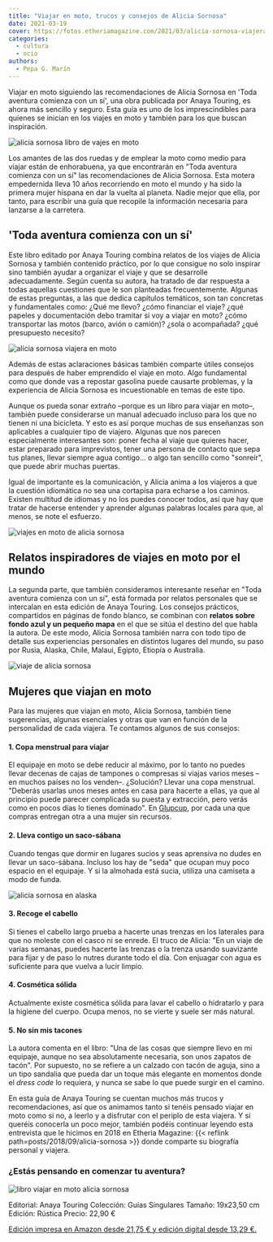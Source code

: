 ```yaml
---
title: "Viajar en moto, trucos y consejos de Alicia Sornosa"
date: 2021-03-19
cover: https://fotos.etheriamagazine.com/2021/03/alicia-sornosa-viajera-moto.jpg
categories: 
  - cultura
  - ocio
authors: 
  - Pepa G. Marín
---
```


Viajar en moto siguiendo las recomendaciones de Alicia Sornosa en 'Toda aventura comienza con un sí', una obra publicada por Anaya Touring, es ahora más sencillo y seguro. Esta guía es uno de los imprescindibles para quienes se inician en los viajes en moto y también para los que buscan inspiración.

![alicia sornosa libro de vajes en moto](https://fotos.etheriamagazine.com/2021/03/libro-toda-aventura-comienza-con-un-si.jpg "Alicia Sornosa posa con su libro. © Refresco.TV")

Los amantes de las dos ruedas y de emplear la moto como medio para viajar están de 
enhorabuena, ya que encontrarán en "Toda aventura comienza con un sí" las 
recomendaciones de Alicia Sornosa. Esta motera empedernida lleva 10 años recorriendo en 
moto el mundo y ha sido la primera mujer hispana en dar la vuelta al planeta. Nadie 
mejor que ella, por tanto, para escribir una guía que recopile la información necesaria 
para lanzarse a la carretera. 

## 'Toda aventura comienza con un sí'

Este libro editado por Anaya Touring combina relatos de los viajes de Alicia Sornosa y 
también contenido práctico, por lo que consigue no solo inspirar sino también ayudar a 
organizar el viaje y que se desarrolle adecuadamente. Según cuenta su autora, ha tratado 
de dar respuesta a todas aquellas cuestiones que le son planteadas frecuentemente. 
Algunas de estas preguntas, a las que dedica capítulos temáticos, son tan concretas y 
fundamentales como: ¿Qué me llevo? ¿cómo financiar el viaje? ¿qué papeles y 
documentación debo tramitar si voy a viajar en moto? ¿cómo transportar las motos (barco, 
avión o camión)? ¿sola o acompañada? ¿qué presupuesto necesito? 

![alicia sornosa viajera en moto](https://fotos.etheriamagazine.com/2021/03/toda-aventura-comienza-con-un-si.jpg "© Alicia Sornosa, una viajera empedernida.")

Además de estas aclaraciones básicas también comparte útiles consejos para después de 
haber emprendido el viaje en moto. Algo fundamental como que donde vas a repostar 
gasolina puede causarte problemas, y la experiencia de Alicia Sornosa es incuestionable 
en temas de este tipo. 

Aunque os pueda sonar extraño –porque es un libro para viajar en moto–, también puede 
considerarse un manual adecuado incluso para los que no tienen ni una bicicleta. Y esto 
es así porque muchas de sus enseñanzas son aplicables a cualquier tipo de viajero. 
Algunas que nos parecen especialmente interesantes son: poner fecha al viaje que quieres 
hacer, estar preparado para imprevistos, tener una persona de contacto que sepa tus 
planes, llevar siempre agua contigo... o algo tan sencillo como "sonreír", que puede 
abrir muchas puertas. 

Igual de importante es la comunicación, y Alicia anima a los viajeros a que la cuestión 
idiomática no sea una cortapisa para echarse a los caminos. Existen multitud de idiomas 
y no los puedes conocer todos, así que hay que tratar de hacerse entender y aprender 
algunas palabras locales para que, al menos, se note el esfuerzo. 

![viajes en moto de alicia sornosa](https://fotos.etheriamagazine.com/2021/03/libro-viajes-en-moto.jpg "© Alicia Sornosa destaca la libertad que ofrece viajar en moto.")

## Relatos inspiradores de viajes en moto por el mundo

La segunda parte, que también consideramos interesante reseñar en "Toda aventura 
comienza con un sí", está formada por relatos personales que se intercalan en esta 
edición de Anaya Touring. Los consejos prácticos, compartidos en páginas de fondo 
blanco, se combinan con **relatos sobre fondo azul y un pequeño mapa** en el que se 
sitúa el destino del que habla la autora. De este modo, Alicia Sornosa también narra con 
todo tipo de detalle sus experiencias personales en distintos lugares del mundo, su paso 
por Rusia, Alaska, Chile, Malaui, Egipto, Etiopía o Australia. 

![viaje de alicia sornosa](https://fotos.etheriamagazine.com/2021/03/viaje-moto-alicia-sornosa.jpg "Conocer y respetar el modo de vida de las comunidades locales es fundamental. © A. Sornosa")

## Mujeres que viajan en moto

Para las mujeres que viajan en moto, Alicia Sornosa, también tiene sugerencias, algunas 
esenciales y otras que van en función de la personalidad de cada viajera. Te contamos 
algunos de sus consejos: 

#### 1\. Copa menstrual para viajar

El equipaje en moto se debe reducir al máximo, por lo tanto no puedes llevar decenas de 
cajas de tampones o compresas si viajas varios meses –en muchos países no los venden–. 
¿Solución? Llevar una copa menstrual. "Deberás usarlas unos meses antes en casa para 
hacerte a ellas, ya que al principio puede parecer complicada su puesta y extracción, 
pero verás como en pocos días lo tienes dominado". En [Glupcup](https://glupcup.com/), 
por cada una que compras entregan otra a una mujer sin recursos. 

#### 2\. Lleva contigo un saco-sábana

Cuando tengas que dormir en lugares sucios y seas aprensiva no dudes en llevar un 
saco-sábana. Incluso los hay de "seda" que ocupan muy poco espacio en el equipaje. Y si 
la almohada está sucia, utiliza una camiseta a modo de funda. 

![alicia sornosa en alaska](https://fotos.etheriamagazine.com/2021/03/alicia-sornosa-alaska.jpg "© Alicia Sornosa en Alaska.")

#### 3\. Recoge el cabello

Si tienes el cabello largo prueba a hacerte unas trenzas en los laterales para que no 
moleste con el casco ni se enrede. El truco de Alicia: "En un viaje de varias semanas, 
puedes hacerte las trenzas o la trenza usando suavizante para fijar y de paso lo nutres 
durante todo el día. Con enjuagar con agua es suficiente para que vuelva a lucir limpio. 

#### 4\. Cosmética sólida

Actualmente existe cosmética sólida para lavar el cabello o hidratarlo y para la higiene 
del cuerpo. Ocupa menos, no se vierte y suele ser más natural. 

#### 5\. No sin mis tacones

La autora comenta en el libro: "Una de las cosas que siempre llevo en mi equipaje, 
aunque no sea absolutamente necesaria, son unos zapatos de tacón". Por supuesto, no se 
refiere a un calzado con tacón de aguja, sino a un tipo sandalia que pueda dar un toque 
más elegante en momentos donde el _dress code_ lo requiera, y nunca se sabe lo que puede 
surgir en el camino. 

En esta guía de Anaya Touring se cuentan muchos más trucos y recomendaciones, así que os 
animamos tanto si tenéis pensado viajar en moto como si no, a leerlo y a disfrutar con 
el periplo de esta viajera. Y si queréis conocerla un poco mejor, también podéis 
continuar leyendo esta entrevista que le hicimos en 2018 en Etheria Magazine: {{< 
reflink path=posts/2018/09/alicia-sornosa >}} donde comparte su biografía personal y 
viajera. 

### ¿Estás pensando en comenzar tu aventura?

![libro viajar en moto alicia sornosa](https://fotos.etheriamagazine.com/2021/03/libro-viajar-moto-alicia-sornosa.jpg "Toda aventura comienza con un sí, de Alicia Sornosa.")

Editorial: Anaya Touring Colección: Guías Singulares Tamaño: 19x23,50 cm Edición: 
Rústica Precio: 22,90 € 

[Edición impresa en Amazon desde 21,75 € y edición digital desde 13,29 
€.](https://amzn.to/3ln3NXn)
